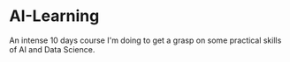 # AI-Learning
An intense 10 days course I'm doing to get a grasp on some practical skills of AI and Data Science.
